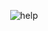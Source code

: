 <div align="center">

![help](https://media.discordapp.net/attachments/906579001164828725/1307620894662725683/9luH35dcqf8XSr3VLDAFMsMAAAAASUVORK5CYII.png?ex=6799e45b&is=679892db&hm=e5dfb5817f49745ce85c3826c5461e5280c040a6996e4460c134ab641e25592c&=&format=webp&quality=lossless)<br/>
